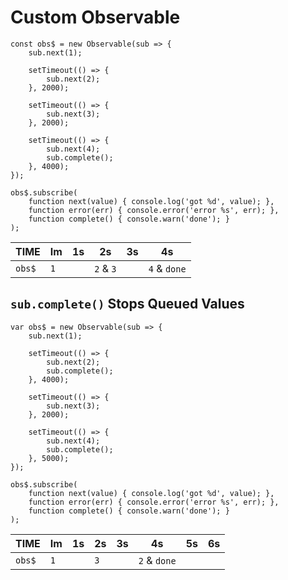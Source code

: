 # Custom Observable

```
const obs$ = new Observable(sub => {
	sub.next(1);

	setTimeout(() => {
		sub.next(2);
	}, 2000);

	setTimeout(() => {
		sub.next(3);
	}, 2000);

	setTimeout(() => {
		sub.next(4);
		sub.complete();
	}, 4000);
});

obs$.subscribe(
	function next(value) { console.log('got %d', value); },
	function error(err) { console.error('error %s', err); },
	function complete() { console.warn('done'); }
);
```

| TIME | Im | 1s | 2s | 3s | 4s |
|------|----|----|----|----|----|
| `obs$` | `1`  |    | `2` & `3` | | `4` & `done` |


## `sub.complete()` Stops Queued Values

```
var obs$ = new Observable(sub => {
	sub.next(1);

	setTimeout(() => {
		sub.next(2);
		sub.complete();
	}, 4000);

	setTimeout(() => {
		sub.next(3);
	}, 2000);

	setTimeout(() => {
		sub.next(4);
		sub.complete();
	}, 5000);
});

obs$.subscribe(
	function next(value) { console.log('got %d', value); },
	function error(err) { console.error('error %s', err); },
	function complete() { console.warn('done'); }
);
```

| TIME | Im | 1s | 2s | 3s | 4s | 5s | 6s |
|------|----|----|----|----|----|----|----|
| `obs$` | `1` | | `3` | | `2` & `done` | | |
